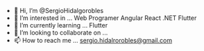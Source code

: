 - 👋 Hi, I’m @SergioHidalgorobles
- 👀 I’m interested in ... Web Programer Angular React .NET Flutter
- 🌱 I’m currently learning ... Flutter
- 💞️ I’m looking to collaborate on ... 
- 📫 How to reach me ... sergio.hidalrorobles@gmail.com

<!---
SergioHidalgorobles/SergioHidalgorobles is a ✨ special ✨ repository because its `README.md` (this file) appears on your GitHub profile.
You can click the Preview link to take a look at your changes.
--->
